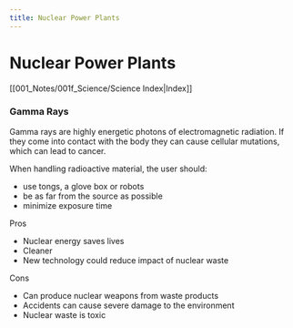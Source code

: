 ```yaml
---
title: Nuclear Power Plants
---
```

# Nuclear Power Plants
[[001_Notes/001f_Science/Science Index|Index]]

### Gamma Rays
Gamma rays are highly energetic photons of electromagnetic radiation. If they come into contact with the body they can cause cellular mutations, which can lead to cancer.

When handling radioactive material, the user should:
- use tongs, a glove box or robots
- be as far from the source as possible
- minimize exposure time


Pros
- Nuclear energy saves lives
- Cleaner
- New technology could reduce impact of nuclear waste

Cons
- Can produce nuclear weapons from waste products
- Accidents can cause severe damage to the environment
- Nuclear waste is toxic



